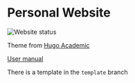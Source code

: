 # Personal Website
![Website status](https://github.com/Aaron3963/Aaron3963.github.io/actions/workflows/gh-pages.yml/badge.svg)

Theme from [Hugo Academic](https://github.com/wowchemy/starter-hugo-academic)

[User manual](https://wowchemy.com/docs/getting-started/get-started/)

There is a template in the `template` branch

